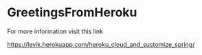 # GreetingsFromHeroku

For more information visit this link

https://levik.herokuapp.com/heroku_cloud_and_sustomize_spring/
